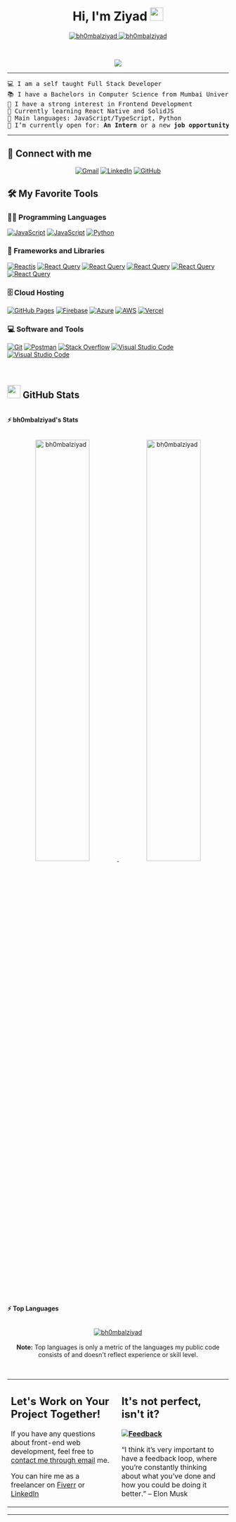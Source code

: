 <h1 align="center">
Hi, I'm Ziyad
	<a href="https://github.com/bh0mbalziyad" target="_self">
		<img src="https://media.giphy.com/media/hvRJCLFzcasrR4ia7z/giphy.gif" width="30">
	</a>
</h1>
<p align="center">
	<a href="https://github.com/bh0mbalziyad">
		<img src="https://komarev.com/ghpvc/?username=bh0mbalziyad&label=Profile%20views&color=0e75b6&style=flat" alt="bh0mbalziyad" />
	</a>
	<a href="https://github.com/bh0mbalziyad">
		<img src="https://img.shields.io/github/followers/bh0mbalziyad?label=Followers" alt="bh0mbalziyad" />
	</a>
</p>
<br/>
<p align="center">
	<a href="https://github.com/bh0mbalziyad">
		<img src="https://readme-typing-svg.herokuapp.com?lines=Computer+Science+Student;Full+Stack+Web+Developer;Freelancer;DS%20|%20AI%20|%20ML%20Enthusiastic;Always%20learning%20new%20things&center=true&width=380&height=45">
	</a>
</p>

<hr>

<pre>
💻 I am a self taught Full Stack Developer
📚 I have a Bachelors in Computer Science from Mumbai University
📝 I have a strong interest in Frontend Development
🌱 Currently learning React Native and SolidJS
🌟 Main languages: JavaScript/TypeScript, Python
🤔 I’m currently open for: <b>An Intern</b> or a new <b>job opportunity</b>, this is <a href="https://drive.google.com/file/d/1Zq6_i4IsGHDUAMS6MJwZoTgLUygNxgoR/view?usp=sharing" target="_blank">MY RESUME.</a>
</pre>
<hr>

## 🤝 Connect with me
<p align="center">
	<a href="mailto:zeebhombal@gmail.com"><img img src="https://img.shields.io/badge/gmail-%23EA4335.svg?style=plastic&logo=gmail&logoColor=white" alt="Gmail"/></a>
	<a href="https://www.linkedin.com/in/bhombalziyad/"><img src="https://img.shields.io/badge/linkedin-%230A66C2.svg?style=plastic&logo=linkedin&logoColor=white" alt="LinkedIn"/></a>
	<a href="https://github.com/bh0mbalziyad"><img src="https://img.shields.io/badge/github-%23181717.svg?style=plastic&logo=github&logoColor=white" alt="GitHub"/></a>
</p>

## 🛠️ My Favorite Tools

### 👨‍💻 Programming Languages

<p>
    <a href="https://github.com/bh0mbalziyad"><img alt="JavaScript" src="https://img.shields.io/badge/JavaScript%20-%23F7DF1E.svg?logo=javascript&logoColor=black"></a>
    <a href="https://github.com/bh0mbalziyad"><img alt="JavaScript" src="https://img.shields.io/badge/Typescript-%23007ACC.svg?logo=typescript&logoColor=white"></a>
    <a href="https://github.com/bh0mbalziyad"><img alt="Python" src="https://img.shields.io/badge/Python%20-%2314354C.svg?logo=python&logoColor=white"></a>

### 🧰 Frameworks and Libraries

<p>
    <a href="https://github.com/bh0mbalziyad"><img alt="Reactjs" src="https://img.shields.io/badge/ReactJS-%2320232a.svg?logo=react&logoColor=%2361DAFB"></a>
    <a href="https://github.com/bh0mbalziyad"><img alt="React Query" src="https://img.shields.io/badge/-React%20Query-FF4154?logo=react%20query&logoColor=white"></a>
    <a href="https://github.com/bh0mbalziyad"><img alt="React Query" src="https://img.shields.io/badge/Redux-%23593d88.svg?logo=redux&logoColor=white"></a>
    <a href="https://github.com/bh0mbalziyad"><img alt="React Query" src="https://img.shields.io/badge/SASS-hotpink.svg?logo=SASS&logoColor=white"></a>
    <a href="https://github.com/bh0mbalziyad"><img alt="React Query" src="https://img.shields.io/badge/tailwindcss-%2338B2AC.svg?logo=tailwind-css&logoColor=white"></a>
    <a href="https://github.com/bh0mbalziyad"><img alt="React Query" src="https://img.shields.io/badge/Next-black?logo=next.js&logoColor=white"></a>
    
</p>

### 🗄️ Cloud Hosting

<p>
    <a href="https://github.com/bh0mbalziyad"><img alt="GitHub Pages" src="https://img.shields.io/badge/GitHub%20Pages-%23327FC7.svg?logo=github&logoColor=white"></a>
    <a href="https://github.com/bh0mbalziyad"><img alt="Firebase" src ="https://img.shields.io/badge/Firebase-%23FF6F00.svg?logo=firebase&logoColor=white"></a>
    <a href="https://github.com/bh0mbalziyad"><img alt="Azure" src ="https://img.shields.io/badge/Azure-%230072C6.svg?logo=microsoftazure&logoColor=white"></a>
    <a href="https://github.com/bh0mbalziyad"><img alt="AWS" src ="https://img.shields.io/badge/AWS-%23FF9900.svg?logo=amazon-aws&logoColor=white"></a>
    <a href="https://github.com/bh0mbalziyad"><img alt="Vercel" src ="https://img.shields.io/badge/Vercel-%23000000.svg?logo=vercel&logoColor=white"></a>
</p>

### 💻 Software and Tools

<p>
    <a href="https://github.com/bh0mbalziyad"><img alt="Git" src="https://img.shields.io/badge/Git%20-%23F05033.svg?logo=git&logoColor=white"></a>
    <a href="https://github.com/bh0mbalziyad"><img alt="Postman" src="https://img.shields.io/badge/Postman-FF6C37?logo=postman&logoColor=white"></a>
    <a href="https://github.com/bh0mbalziyad"><img alt="Stack Overflow" src="https://img.shields.io/badge/-Stack%20Overflow-FE7A16?logo=stack-overflow&logoColor=white"></a>
    <a href="https://github.com/bh0mbalziyad"><img alt="Visual Studio Code" src="https://img.shields.io/badge/Visual%20Studio%20Code-0078d7.svg?logo=visual-studio-code&logoColor=white"></a>
    <a href="https://github.com/bh0mbalziyad"><img alt="Visual Studio Code" src="https://img.shields.io/badge/Figma-%23F24E1E.svg?logo=figma&logoColor=white"></a>
</p>
</br>

<!--
### 👨🏽‍💻 Workspace
<p>
    <a href="https://github.com/bh0mbalziyad"><img alt="Macbook Air M1" src="https://img.shields.io/badge/Apple-MacBook_Air_2020-999999?style=for-the-badge&logo=apple&logoColor=white"></a>
    <a href="https://github.com/bh0mbalziyad"><img alt="Spotify" src="https://img.shields.io/badge/Spotify-1ED760?&style=for-the-badge&logo=spotify&logoColor=white"></a>
</p>
-->


## <a href="https://github.com/bh0mbalziyad"><img src="https://www.blumbergdigital.com/wp-content/uploads/2020/10/stats-graphic-statistics-business-512.png" width="30"></a> GitHub Stats

<br/>
<summary><b>⚡ bh0mbalziyad's Stats</b></summary>
<br/>
<p align="center">
	<a href="https://github.com/bh0mbalziyad">
	<img width="49.5%" src="https://github-readme-stats.vercel.app/api?username=bh0mbalziyad&show_icons=true" alt="bh0mbalziyad">
	<img width="49.5%" src="https://github-readme-streak-stats.herokuapp.com/?user=bh0mbalziyad" alt="bh0mbalziyad">
	</a>
	<br/>
</p>
<br/>
<!--
<summary><b>⚡ Activity graph</b></summary>
<br/>
<p align="center">
	<a href="https://github.com/bh0mbalziyad">
		<img src="https://activity-graph.herokuapp.com/graph?username=bh0mbalziyad&bg_color=ffffff&color=000000&line=000000&point=000000&area=true&hide_border=true" alt="bh0mbalziyad">
	</a>
</p>
<br/>
-->
<summary><b>⚡ Top Languages</b></summary>
<br/>

<p align="center">
	<a href="https://github.com/bh0mbalziyad">
	<img src="https://github-readme-stats.vercel.app/api/top-langs/?username=bh0mbalziyad&langs_count=8&layout=compact" alt="bh0mbalziyad">
	</a>
	<br/>
<br/>
<b>Note:</b> Top languages is only a metric of the languages my public code consists of and doesn't reflect experience or skill level.
</p>
<br/>

<table style="border: none">
  <tr>
  <td width="50%" valign="top">

## Let's Work on Your Project Together!

If you have any questions about front-end web development, feel free to <a href="mailto:zeebhombal@gmail.com">contact me through email</a> me.

You can hire me as a freelancer on <a href="https://www.fiverr.com">Fiverr</a> or <a href="https://www.linkedin.com/in/bhombalziyad/">LinkedIn</a>

  </td>
  <td width="50%" valign="top">

## It's not perfect, isn't it?

**<a href="https://github.com/bh0mbalziyad"><img alt="Feedback" src="https://img.shields.io/badge/Ask%20me-anything-1abc9c.svg"></a>**

“I think it’s very important to have a feedback loop, where you’re constantly thinking about what you’ve done and how you could be doing it better.”
– Elon Musk

  </td>
  </tr>
</table>

------
